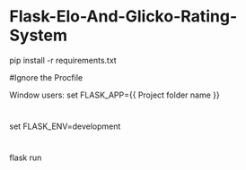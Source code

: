 # Flask-Elo-And-Glicko-Rating-System

pip install -r requirements.txt

#Ignore the Procfile

Window users:
set FLASK_APP={{ Project folder name }}
#
set FLASK_ENV=development
#
flask run
